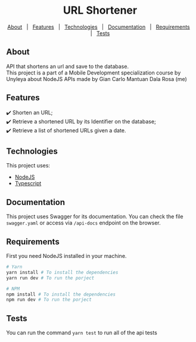 <h1 align="center">URL Shortener</h1>

<p align="center">
  <a href="#About">About</a> &#xa0; | &#xa0; 
  <a href="#Features">Features</a> &#xa0; | &#xa0;
  <a href="#Technologies">Technologies</a> &#xa0; | &#xa0;
  <a href="#Documentation">Documentation</a> &#xa0; | &#xa0;
  <a href="#Requirements">Requirements</a> &#xa0; | &#xa0;
  <a href="#Tests">Tests</a>
</p>

## About ##

API that shortens an url and save to the database.\
This project is a part of a Mobile Development specialization course by Unyleya about NodeJS APIs made by Gian Carlo Mantuan Dala Rosa (me)

## Features ##

✔️ Shorten an URL;\
✔️ Retrieve a shortened URL by its Identifier on the database;\
✔️ Retrieve a list of shortened URLs given a date.

## Technologies ##

This project uses:

- [NodeJS](https://nodejs.org/en/)
- [Typescript](https://www.typescriptlang.org/)


## Documentation ##
This project uses Swagger for its documentation. You can check the file `swagger.yaml` or access via `/api-docs` endpoint on the browser.

## Requirements ##

First you need NodeJS installed in your machine.
```bash
# Yarn
yarn install # To install the dependencies
yarn run dev # To run the porject

# NPM
npm install # To install the dependencies
npm run dev # To run the porject

```

## Tests ##
You can run the command `yarn test` to run all of the api tests
